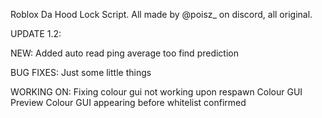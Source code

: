Roblox Da Hood Lock Script.
All made by @poisz_ on discord, all original. 

UPDATE 1.2:

NEW:
Added auto read ping average too find prediction

BUG FIXES:
Just some little things

WORKING ON:
Fixing colour gui not working upon respawn
Colour GUI Preview
Colour GUI appearing before whitelist confirmed
